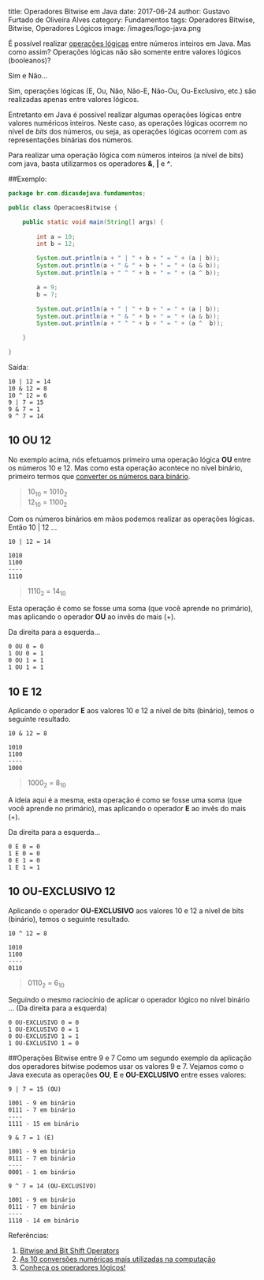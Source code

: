 title: Operadores Bitwise em Java
date: 2017-06-24
author: Gustavo Furtado de Oliveira Alves
category: Fundamentos
tags: Operadores Bitwise, Bitwise, Operadores Lógicos
image: /images/logo-java.png

É possível realizar [operações lógicas](http://www.dicasdeprogramacao.com.br/operadores-logicos/) entre números inteiros em Java.
Mas como assim? Operações lógicas não são somente entre valores lógicos (booleanos)?

Sim e Não...

Sim, operações lógicas (E, Ou, Não, Não-E, Não-Ou, Ou-Exclusivo, etc.)
são realizadas apenas entre valores lógicos.

Entretanto em Java é possível realizar algumas operações lógicas entre valores numéricos inteiros.
Neste caso, as operações lógicas ocorrem no nível de _bits_ dos números,
ou seja, as operações lógicas ocorrem com as representações binárias dos números.

Para realizar uma operação lógica com números inteiros (a nível de bits) com java,
basta utilizarmos os operadores **&**, **|** e **^**.

##Exemplo:

```java
package br.com.dicasdejava.fundamentos;

public class OperacoesBitwise {

	public static void main(String[] args) {
		
		int a = 10;
		int b = 12;

		System.out.println(a + " | " + b + " = " + (a | b));
		System.out.println(a + " & " + b + " = " + (a & b));
		System.out.println(a + " ^ " + b + " = " + (a ^ b));

		a = 9;
		b = 7;

		System.out.println(a + " | " + b + " = " + (a | b));
		System.out.println(a + " & " + b + " = " + (a & b));
		System.out.println(a + " ^ " + b + " = " + (a ^  b));

	}

}
```

Saída:

```
10 | 12 = 14
10 & 12 = 8
10 ^ 12 = 6
9 | 7 = 15
9 & 7 = 1
9 ^ 7 = 14
```

## 10 OU 12

No exemplo acima, nós efetuamos primeiro uma operação lógica **OU** entre os números 10 e 12.
Mas como esta operação acontece no nível binário, primeiro termos que 
[converter os números para binário](http://www.dicasdeprogramacao.com.br/as-10-conversoes-numericas-mais-utilizadas-na-computacao/).

> 10<sub>10</sub> = 1010<sub>2</sub><br />
  12<sub>10</sub> = 1100<sub>2</sub>

Com os números binários em mãos podemos realizar as operações lógicas. Então 10 | 12 ...

```
10 | 12 = 14

1010
1100
----
1110
```

> 1110<sub>2</sub> = 14<sub>10</sub>

Esta operação é como se fosse uma soma (que você aprende no primário),
mas aplicando o operador **OU** ao invês do mais (+).

Da direita para a esquerda...

```
0 OU 0 = 0
1 OU 0 = 1
0 OU 1 = 1
1 OU 1 = 1
```

## 10 E 12

Aplicando o operador **E** aos valores 10 e 12 a nível de bits (binário), temos o seguinte resultado.

```
10 & 12 = 8

1010
1100
----
1000
```

> 1000<sub>2</sub> = 8<sub>10</sub>

A ideia aqui é a mesma, esta operação é como se fosse uma soma (que você aprende no primário),
mas aplicando o operador **E** ao invês do mais (+).

Da direita para a esquerda...

```
0 E 0 = 0
1 E 0 = 0
0 E 1 = 0
1 E 1 = 1
```

## 10 OU-EXCLUSIVO 12

Aplicando o operador **OU-EXCLUSIVO** aos valores 10 e 12 a nível de bits (binário), temos o seguinte resultado.

```
10 ^ 12 = 8

1010
1100
----
0110
```

> 0110<sub>2</sub> = 6<sub>10</sub>

Seguindo o mesmo raciocínio de aplicar o operador lógico no nível binário ...
(Da direita para a esquerda)
```
0 OU-EXCLUSIVO 0 = 0
1 OU-EXCLUSIVO 0 = 1
0 OU-EXCLUSIVO 1 = 1
1 OU-EXCLUSIVO 1 = 0
```

##Operações Bitwise entre 9 e 7
Como um segundo exemplo da aplicação dos operadores bitwise podemos usar os valores 9 e 7.
Vejamos como o Java executa as operações **OU**, **E** e **OU-EXCLUSIVO** entre esses valores:

```
9 | 7 = 15 (OU)

1001 - 9 em binário
0111 - 7 em binário 
----
1111 - 15 em binário

9 & 7 = 1 (E)

1001 - 9 em binário
0111 - 7 em binário 
----
0001 - 1 em binário

9 ^ 7 = 14 (OU-EXCLUSIVO)

1001 - 9 em binário
0111 - 7 em binário 
----
1110 - 14 em binário
```

Referências:

1. [Bitwise and Bit Shift Operators](https://docs.oracle.com/javase/tutorial/java/nutsandbolts/op3.html)
2. [As 10 conversões numéricas mais utilizadas na computação](http://dicasdeprogramacao.com.br/as-10-conversoes-numericas-mais-utilizadas-na-computacao/)
3. [Conheça os operadores lógicos!](http://dicasdeprogramacao.com.br/operadores-logicos/)